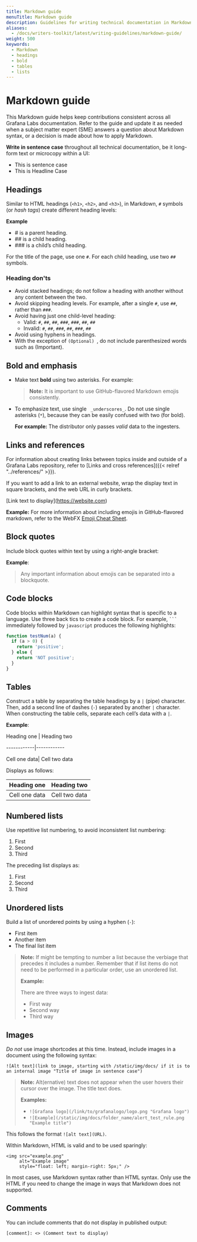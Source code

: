 ```yaml
---
title: Markdown guide
menuTitle: Markdown guide
description: Guidelines for writing technical documentation in Markdown.
aliases:
  - /docs/writers-toolkit/latest/writing-guidelines/markdown-guide/
weight: 500
keywords:
  - Markdown
  - headings
  - bold
  - tables
  - lists
---
```


# Markdown guide

This Markdown guide helps keep contributions consistent across all Grafana Labs documentation. Refer to the guide and update it as needed when a subject matter expert (SME) answers a question about Markdown syntax, or a decision is made about how to apply Markdown.

**Write in sentence case** throughout all technical documentation, be it long-form text or microcopy within a UI:

- This is sentence case
- This is Headline Case

## Headings

Similar to HTML headings (`<h1>`, `<h2>`, and `<h3>`), in Markdown, `#` symbols (or *hash tags*) create different heading levels:

**Example**

- \# is a parent heading.
- \#\# is a child heading.
- \#\#\# is a child’s child heading.

For the title of the page, use one `#`. For each child heading, use two `##` symbols.

### Heading don'ts

- Avoid stacked headings; do not follow a heading with another without any content between the two.
- Avoid skipping heading levels. For example, after a single `#`, use `##`, rather than `###`.
- Avoid having just one child-level heading:
  - Valid: `#`, `##`, `##`, `###`, `###`, `##`, `##`
  - Invalid: `#`, `##`, `###`, `##`, `###`, `##`
- Avoid using hyphens in headings.
- With the exception of `(Optional) `, do not include parenthesized words such as (Important).

## Bold and emphasis

- Make text **bold** using two asterisks. For example:

  > **Note:** It is important to use GitHub-flavored Markdown emojis consistently.

- To emphasize text, use single ` _underscores_`. Do not use single asterisks (`*`), because they can be easily confused with two (for bold).

  **For example:** The distributor only passes _valid_ data to the ingesters.

## Links and references

For information about creating links between topics inside and outside of a Grafana Labs repository, refer to [Links and cross references]({{< relref "../references/" >}}).

If you want to add a link to an external website, wrap the display text in square brackets, and the web URL in curly brackets.

\[Link text to display](https://website.com)

**Example:** For more information about including emojis in GitHub-flavored markdown, refer to the WebFX [Emoji Cheat Sheet](https://www.webfx.com/tools/emoji-cheat-sheet/). 

## Block quotes

Include block quotes within text by using a right-angle bracket:

**Example**:

> Any important information about emojis
> can be separated into a blockquote.

## Code blocks

Code blocks within Markdown can highlight syntax that is specific to a language. Use three back tics to create a code block. For example, ` ``` ` immediately followed by `javascript` produces the following highlights:

```javascript
function testNum(a) {
  if (a > 0) {
    return 'positive';
  } else {
    return 'NOT positive';
  }
}
```

## Tables

Construct a table by separating the table headings by a `|` (pipe) character. Then, add a second line of dashes (`-`) separated by another `|` character. When constructing the table cells, separate each cell’s data with a `|`.

**Example**:

Heading one | Heading two

\------------|------------

Cell one data| Cell two data

Displays as follows:

| Heading one   | Heading two   |
| ------------- | ------------- |
| Cell one data | Cell two data |

## Numbered lists

Use repetitive list numbering, to avoid inconsistent list numbering:

1. First
1. Second
1. Third

The preceding list displays as:

1. First
2. Second
3. Third

## Unordered lists

Build a list of unordered points by using a hyphen (`-`):

- First item
- Another item
- The final list item

> **Note:** If might be tempting to number a list because the verbiage that precedes it includes a number.
> Remember that if list items do not need to be performed in a particular order, use an unordered list.
> 
> **Example:**
> 
> There are three ways to ingest data:
> - First way
> - Second way
> - Third way

## Images

_Do not_ use image shortcodes at this time. Instead, include images in a document using the following syntax:

```
![Alt text](link to image, starting with /static/img/docs/ if it is to an internal image "Title of image in sentence case")
```

> **Note:** Alt(ernative) text does not appear when the user hovers their cursor over the image. The title text does.
> 
> **Examples:**
> 
> - `![Grafana logo](/link/to/grafanalogo/logo.png "Grafana logo")`
> - `![Example](/static/img/docs/folder_name/alert_test_rule.png "Example title")`

This follows the format `![alt text](URL)`.

Within Markdown, HTML is valid and to be used sparingly:

```
<img src="example.png"
     alt="Example image"
     style="float: left; margin-right: 5px;" />
```

In most cases, use Markdown syntax rather than HTML syntax. Only use the HTML if you need to change the image in ways that Markdown does not supported.

## Comments

You can include comments that do not display in published output:

`[comment]: <> (Comment text to display)`
